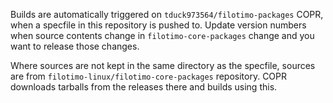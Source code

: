 Builds are automatically triggered on `tduck973564/filotimo-packages` COPR, when a specfile in this repository is pushed to.
Update version numbers when source contents change in `filotimo-core-packages` change and you want to release those changes.

Where sources are not kept in the same directory as the specfile, sources are from `filotimo-linux/filotimo-core-packages` repository. COPR downloads tarballs from the releases there and builds using this.

